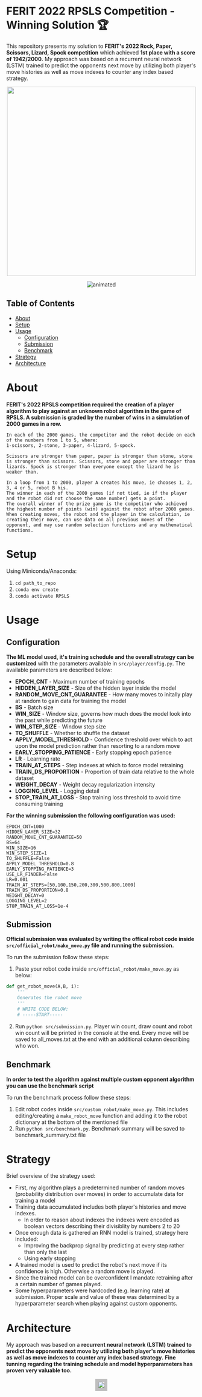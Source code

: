 # FERIT 2022 RPSLS Competition - Winning Solution 🏆
This repository presents my solution to **FERIT's 2022 Rock, Paper, Scissors, Lizard, Spock competition** which achieved **1st place with a score of 1942/2000.** My approach was based on a recurrent neural network (LSTM) trained to predict the opponents next move by utilizing both player's move histories as well as move indexes to counter any index based strategy.

<p align="center">
  <img width="500"  src="assets/model_arch.jpg">
</p>

<p align="center">
  <img src="https://user-images.githubusercontent.com/57716666/165178024-8022e22d-9497-48e9-b6f9-847d1b6dbb71.gif" alt="animated" />
</p>


## Table of Contents
* [About](#about)
* [Setup](#setup)
* [Usage](#usage)
  * [Configuration](#configuration)
  * [Submission](#submission)
  * [Benchmark](#benchmark)
* [Strategy](#strategy)
* [Architecture](#architecture)
# About



**FERIT's 2022 RPSLS competition required the creation of a player algorithm to play against an unknown robot algorithm in the game of RPSLS. A submission is graded by the number of wins in a simulation of 2000 games in a row.**

```
In each of the 2000 games, the competitor and the robot decide on each of the numbers from 1 to 5, where:
1-scissors, 2-stone, 3-paper, 4-lizard, 5-spock.

Scissors are stronger than paper, paper is stronger than stone, stone is stronger than scissors. Scissors, stone and paper are stronger than lizards. Spock is stronger than everyone except the lizard he is weaker than.

In a loop from 1 to 2000, player A creates his move, ie chooses 1, 2, 3, 4 or 5, robot B his.
The winner in each of the 2000 games (if not tied, ie if the player and the robot did not choose the same number) gets a point. 
The overall winner of the prize game is the competitor who achieved the highest number of points (win) against the robot after 2000 games. 
When creating moves, the robot and the player in the calculation, ie creating their move, can use data on all previous moves of the opponent, and may use random selection functions and any mathematical functions.
```

# Setup

Using Miniconda/Anaconda:
1. `cd path_to_repo`
2. `conda env create`
3. `conda activate RPSLS`

# Usage

## Configuration
**The ML model used, it's training schedule and the overall strategy can be customized** with the parameters available in ```src/player/config.py```. The available parameters are described below:

- **EPOCH_CNT** - Maximum number of training epochs 
- **HIDDEN_LAYER_SIZE** - Size of the hidden layer inside the model
- **RANDOM_MOVE_CNT_GUARANTEE** - How many moves to initally play at random to gain data for training the model
- **BS** - Batch size
- **WIN_SIZE** - Window size, governs how much does the model look into the past while predicting the future
- **WIN_STEP_SIZE** - Window step size
- **TO_SHUFFLE** - Whether to shuffle the dataset
- **APPLY_MODEL_THRESHOLD** - Confidence threshold over which to act upon the model prediction rather than resorting to a random move
- **EARLY_STOPPING_PATIENCE** - Early stopping epoch patience
- **LR** - Learning rate
- **TRAIN_AT_STEPS** - Step indexes at which to force model retraining
- **TRAIN_DS_PROPORTION** - Proportion of train data relative to the whole dataset
- **WEIGHT_DECAY** - Weight decay regularization intensity
- **LOGGING_LEVEL** - Logging detail
- **STOP_TRAIN_AT_LOSS** - Stop training loss threshold to avoid time consuming training 


**For the winning submission the following configuration was used:**
```
EPOCH_CNT=1000
HIDDEN_LAYER_SIZE=32
RANDOM_MOVE_CNT_GUARANTEE=50
BS=64
WIN_SIZE=16
WIN_STEP_SIZE=1
TO_SHUFFLE=False
APPLY_MODEL_THRESHOLD=0.8
EARLY_STOPPING_PATIENCE=3
USE_LR_FINDER=False
LR=0.001
TRAIN_AT_STEPS=[50,100,150,200,300,500,800,1000]
TRAIN_DS_PROPORTION=0.8
WEIGHT_DECAY=0
LOGGING_LEVEL=2
STOP_TRAIN_AT_LOSS=1e-4
```

## Submission
**Official submission was evaluated by writing the offical robot code inside ```src/official_robot/make_move.py``` file and running the submission.**

To run the submission follow these steps:
1. Paste your robot code inside ```src/official_robot/make_move.py``` as below:
``` python
def get_robot_move(A,B, i):
    '''
    Generates the robot move
    '''
    # WRITE CODE BELOW:
    # -----START-----
```
2. Run ```python src/submission.py```. Player win count, draw count and robot win count will be printed in the console at the end. Every move will be saved to all_moves.txt at the end with an additional column describing who won.

## Benchmark
**In order to test the algorithm against multiple custom opponent algorithm you can use the benchmark script**

To run the benchmark process follow these steps:
1. Edit robot codes inside ```src/custom_robot/make_move.py```. This includes editing/creating a ```make_robot_move``` function and adding it to the robot dictionary at the bottom of the mentioned file
2. Run ```python src/benchmark.py```. Benchmark summary will be saved to benchmark_summary.txt file

# Strategy 
Brief overview of the strategy used:
- First, my algorithm plays a predetermined number of random moves (probability distribution over moves) in order to accumulate data for training a model
- Training data accumulated includes both player's histories and move indexes.
  - In order to reason about indexes the indexes were encoded as boolean vectors describing their divisiblity by numbers 2 to 20
- Once enough data is gathered an RNN model is trained, strategy here included:
  - Improving the backprop signal by predicting at every step rather than only the last
  - Using early stopping 
- A trained model is used to predict the robot's next move if its confidence is high. Otherwise a random move is played.
- Since the trained model can be overconfident I mandate retraining after a certain number of games played.
- Some hyperparameters were hardcoded (e.g. learning rate) at submission. Proper scale and value of these was determined by a hyperparameter search when playing against custom opponents.

# Architecture
My approach was based on a **recurrent neural network (LSTM) trained to predict the opponents next move by utilizing both player's move histories as well as move indexes to counter any index based strategy.** **Fine tunning regarding the training schedule and model hyperparameters has proven very valuable too.**


<a>
  <p align="center">
    <img src="assets/model_arch.jpg" style='border:8px solid #bfbfbf'>
  </p>
</a>

